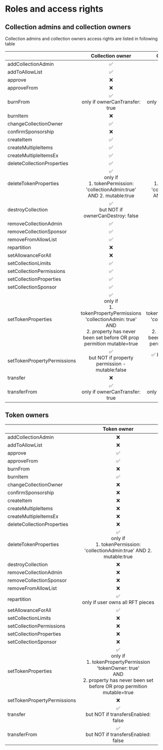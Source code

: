 # Roles and access rights

## Collection admins and collection owners

Collection admins and collection owners access rights are listed in following table

|                             |                                                                      Collection owner                                                                      |                                                                      Collection admin                                                                      |
| --------------------------- | :--------------------------------------------------------------------------------------------------------------------------------------------------------: | :--------------------------------------------------------------------------------------------------------------------------------------------------------: |
| addCollectionAdmin          |                                                                             ✅                                                                             |                                                                             ❌                                                                             |
| addToAllowList              |                                                                             ✅                                                                             |                                                                             ✅                                                                             |
| approve                     |                                                                             ❌                                                                             |                                                                             ❌                                                                             |
| approveFrom                 |                                                                             ❌                                                                             |                                                                             ❌                                                                             |
| burnFrom                    |                                                           ✅ <br/>only if ownerCanTransfer: true                                                           |                                                           ✅ <br/>only if ownerCanTransfer: true                                                           |
| burnItem                    |                                                                             ❌                                                                             |                                                                             ❌                                                                             |
| changeCollectionOwner       |                                                                             ✅                                                                             |                                                                             ❌                                                                             |
| confirmSponsorship          |                                                                             ❌                                                                             |                                                                             ❌                                                                             |
| createItem                  |                                                                             ✅                                                                             |                                                                             ✅                                                                             |
| createMultipleItems         |                                                                             ✅                                                                             |                                                                             ✅                                                                             |
| createMultipleItemsEx       |                                                                             ✅                                                                             |                                                                             ✅                                                                             |
| deleteCollectionProperties  |                                                                             ✅                                                                             |                                                                             ✅                                                                             |
| deleteTokenProperties       |                                    ✅ <br/>only if <br/>1. tokenPermission: 'collectionAdmin:true' AND 2. mutable:true                                     |                                    ✅ <br/>only if <br/>1. tokenPermission: 'collectionAdmin:true' AND 2. mutable:true                                     |
| destroyCollection           |                                                         ✅ <br/>but NOT if ownerCanDestroy: false                                                          |                                                                             ❌                                                                             |
| removeCollectionAdmin       |                                                                             ✅                                                                             |                                                                             ❌                                                                             |
| removeCollectionSponsor     |                                                                             ✅                                                                             |                                                                             ✅                                                                             |
| removeFromAllowList         |                                                                             ✅                                                                             |                                                                             ✅                                                                             |
| repartition                 |                                                                             ❌                                                                             |                                                                             ❌                                                                             |
| setAllowanceForAll          |                                                                             ❌                                                                             |                                                                             ❌                                                                             |
| setCollectionLimits         |                                                                             ✅                                                                             |                                                                             ✅                                                                             |
| setCollectionPermissions    |                                                                             ✅                                                                             |                                                                             ✅                                                                             |
| setCollectionProperties     |                                                                             ✅                                                                             |                                                                             ✅                                                                             |
| setCollectionSponsor        |                                                                             ✅                                                                             |                                                                             ✅                                                                             |
| setTokenProperties          | ✅ <br/>only if<br/>1. tokenPropertyPermissions 'collectionAdmin: true' <br/>AND <br/>2. property has never been set before OR prop permition mutable=true | ✅ <br/>only if<br/>1. tokenPropertyPermissions 'collectionAdmin: true' <br/>AND <br/>2. property has never been set before OR prop permition mutable=true |
| setTokenPropertyPermissions |                                                   ✅ <br/>but NOT if property permission - mutable:false                                                   |                                                     ✅ but NOT if property permission - mutable:false                                                      |
| transfer                    |                                                                             ❌                                                                             |                                                                             ❌                                                                             |
| transferFrom                |                                                           ✅ <br/>only if ownerCanTransfer: true                                                           |                                                           ✅ <br/>only if ownerCanTransfer: true                                                           |

## Token owners

|                             |                                                                     Token owner                                                                      |
| --------------------------- | :--------------------------------------------------------------------------------------------------------------------------------------------------: |
| addCollectionAdmin          |                                                                          ❌                                                                          |
| addToAllowList              |                                                                          ❌                                                                          |
| approve                     |                                                                          ✅                                                                          |
| approveFrom                 |                                                                          ✅                                                                          |
| burnFrom                    |                                                                          ❌                                                                          |
| burnItem                    |                                                                          ✅                                                                          |
| changeCollectionOwner       |                                                                          ❌                                                                          |
| confirmSponsorship          |                                                                          ❌                                                                          |
| createItem                  |                                                                          ❌                                                                          |
| createMultipleItems         |                                                                          ❌                                                                          |
| createMultipleItemsEx       |                                                                          ❌                                                                          |
| deleteCollectionProperties  |                                                                          ❌                                                                          |
| deleteTokenProperties       |                                 ✅ <br/>only if <br/>1. tokenPermission: 'collectionAdmin:true' AND 2. mutable:true                                  |
| destroyCollection           |                                                                          ❌                                                                          |
| removeCollectionAdmin       |                                                                          ❌                                                                          |
| removeCollectionSponsor     |                                                                          ❌                                                                          |
| removeFromAllowList         |                                                                          ❌                                                                          |
| repartition                 |                                                       ✅ <br/>only if user owns all RFT pieces                                                       |
| setAllowanceForAll          |                                                                          ✅                                                                          |
| setCollectionLimits         |                                                                          ❌                                                                          |
| setCollectionPermissions    |                                                                          ❌                                                                          |
| setCollectionProperties     |                                                                          ❌                                                                          |
| setCollectionSponsor        |                                                                          ❌                                                                          |
| setTokenProperties          | ✅ <br/>only if<br/>1. tokenPropertyPermission 'tokenOwner: true' <br/>AND <br/>2. property has never been set before OR prop permition mutable=true |
| setTokenPropertyPermissions |                                                                          ❌                                                                          |
| transfer                    |                                                      ✅ <br/>but NOT if transfersEnabled: false                                                      |
| transferFrom                |                                                      ✅ <br/>but NOT if transfersEnabled: false                                                      |
